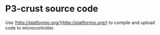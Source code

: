 # P3-crust source code

Use [http://platformio.org/](http://platformio.org/) to compile and upload code to microcontroller.
